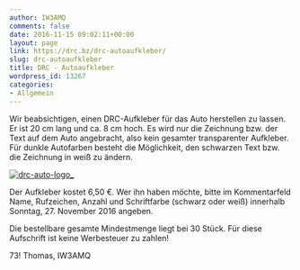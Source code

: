 ```yaml
---
author: IW3AMQ
comments: false
date: 2016-11-15 09:02:11+00:00
layout: page
link: https://drc.bz/drc-autoaufkleber/
slug: drc-autoaufkleber
title: DRC - Autoaufkleber
wordpress_id: 13267
categories:
- Allgemein
---
```


Wir beabsichtigen, einen DRC-Aufkleber für das Auto herstellen zu lassen. Er ist 20 cm lang und ca. 8 cm hoch. Es wird nur die Zeichnung bzw. der Text auf dem Auto angebracht, also kein gesamter transparenter Aufkleber. Für dunkle Autofarben besteht die Möglichkeit, den schwarzen Text bzw. die Zeichnung in weiß zu ändern.

[![drc-auto-logo_](https://drc.bz/wp-content/uploads/2016/11/DRC-Auto-Logo_-300x143.jpg)](https://drc.bz/wp-content/uploads/2016/11/DRC-Auto-Logo_.jpg)

Der Aufkleber kostet 6,50 €. Wer ihn haben möchte, bitte im Kommentarfeld Name, Rufzeichen, Anzahl und Schriftfarbe (schwarz oder weiß) innerhalb Sonntag, 27. November 2016 angeben.

Die bestellbare gesamte Mindestmenge liegt bei 30 Stück. Für diese Aufschrift ist keine Werbesteuer zu zahlen!

73! Thomas, IW3AMQ
